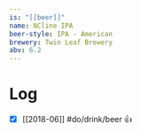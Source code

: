 ```yaml
---
is: "[[beer]]"
name: NCline IPA
beer-style: IPA - American
brewery: Twin Leaf Brewery
abv: 6.2
---
```

# Log
- [x] [[2018-06]] #do/drink/beer 👍
